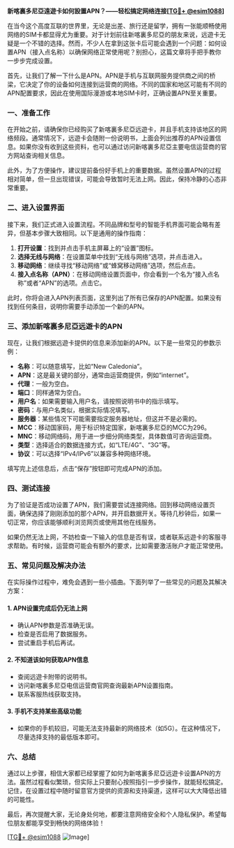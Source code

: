 **新喀裏多尼亞遠遊卡如何設置APN？——轻松搞定网络连接[[TG💪+ @esim1088](https://t.me/s/esim1088)]**

在当今这个高度互联的世界里，无论是出差、旅行还是留学，拥有一张能顺畅使用网络的SIM卡都显得尤为重要。对于计划前往新喀裏多尼亞的朋友来说，远遊卡无疑是一个不错的选择。然而，不少人在拿到这张卡后可能会遇到一个问题：如何设置APN（接入点名称）以确保网络正常使用呢？别担心，这篇文章将手把手教你一步步完成设置。

首先，让我们了解一下什么是APN。APN是手机与互联网服务提供商之间的桥梁，它决定了你的设备如何连接到运营商的网络。不同的国家和地区可能有不同的APN配置要求，因此在使用国际漫游或本地SIM卡时，正确设置APN至关重要。

### 一、准备工作

在开始之前，请确保你已经购买了新喀裏多尼亞远遊卡，并且手机支持该地区的网络频段。通常情况下，远遊卡会随附一份说明书，上面会列出推荐的APN设置信息。如果你没有收到这些资料，也可以通过访问新喀裏多尼亞主要电信运营商的官方网站查询相关信息。

此外，为了方便操作，建议提前备份好手机上的重要数据。虽然设置APN的过程相对简单，但一旦出现错误，可能会导致暂时无法上网。因此，保持冷静的心态非常重要。

### 二、进入设置界面

接下来，我们正式进入设置流程。不同品牌和型号的智能手机界面可能会略有差异，但基本步骤大致相同。以下是通用的操作指南：

1. **打开设置**：找到并点击手机主屏幕上的“设置”图标。
2. **选择无线与网络**：在设置菜单中找到“无线与网络”选项，并点击进入。
3. **移动网络**：继续寻找“移动网络”或“蜂窝移动网络”选项，然后点击。
4. **接入点名称（APN）**：在移动网络设置页面中，你会看到一个名为“接入点名称”或者“APN”的选项。点击它。

此时，你将会进入APN列表页面，这里列出了所有已保存的APN配置。如果没有找到任何条目，说明你需要手动添加一个新的APN。

### 三、添加新喀裏多尼亞远遊卡的APN

现在，让我们根据远遊卡提供的信息来添加新的APN。以下是一些常见的参数示例：

- **名称**：可以随意填写，比如“New Caledonia”。
- **APN**：这是最关键的部分，通常由运营商提供，例如“internet”。
- **代理**：一般为空白。
- **端口**：同样通常为空白。
- **用户名**：如果需要输入用户名，请按照说明书中的指示填写。
- **密码**：与用户名类似，根据实际情况填写。
- **服务器**：某些情况下可能需要指定服务器地址，但这并不是必需的。
- **MCC**：移动国家码，用于标识特定国家，新喀裏多尼亞的MCC为296。
- **MNC**：移动网络码，用于进一步细分网络类型，具体数值可咨询运营商。
- **类型**：选择适合的数据连接方式，如“LTE/4G”、“3G”等。
- **协议**：可以选择“IPv4/IPv6”以兼容多种网络环境。

填写完上述信息后，点击“保存”按钮即可完成APN的添加。

### 四、测试连接

为了验证是否成功设置了APN，我们需要尝试连接网络。回到移动网络设置页面，确保选择了刚刚添加的那个APN，并开启数据开关。等待几秒钟后，如果一切正常，你应该能够顺利浏览网页或使用其他在线服务。

如果仍然无法上网，不妨检查一下输入的信息是否有误，或者联系远遊卡的客服寻求帮助。有时候，运营商可能会有额外的要求，比如需要激活账户才能正常使用。

### 五、常见问题及解决办法

在实际操作过程中，难免会遇到一些小插曲。下面列举了一些常见的问题及其解决方案：

#### 1. APN设置完成后仍无法上网
   - 确认APN参数是否准确无误。
   - 检查是否启用了数据服务。
   - 尝试重启手机后再试。

#### 2. 不知道该如何获取APN信息
   - 查阅远遊卡附带的说明书。
   - 访问新喀裏多尼亞电信运营商官网查询最新APN设置指南。
   - 联系客服热线获取支持。

#### 3. 手机不支持某些高级功能
   - 如果你的手机较旧，可能无法支持最新的网络技术（如5G）。在这种情况下，尽量选择支持的最低版本即可。

### 六、总结

通过以上步骤，相信大家都已经掌握了如何为新喀裏多尼亞远遊卡设置APN的方法。虽然过程看似繁琐，但实际上只要耐心按照指引一步步操作，就能轻松搞定。记住，在设置过程中随时留意官方提供的资源和支持渠道，这样可以大大降低出错的可能性。

最后，再次提醒大家，无论身处何地，都要注意网络安全和个人隐私保护。希望每位朋友都能享受到畅快的网络体验！

[[TG💪+ @esim1088](https://t.me/s/esim1088) ![Image](https://i.postimg.cc/4NQfJmqS/Snipaste-2025-05-13-00-14-12.png)]